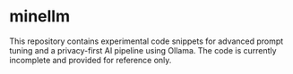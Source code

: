 # minellm

This repository contains experimental code snippets for advanced prompt tuning
and a privacy-first AI pipeline using Ollama. The code is currently incomplete
and provided for reference only.
